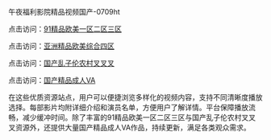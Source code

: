 午夜福利影院精品视频国产-0709ht

点击访问：<a href="https://heiliaowt0d7p.pages.dev">91精品欧美一区二区三区</a>

点击访问：<a href="https://heiliaoga6s9v.pages.dev">亚洲精品欧美综合四区</a>

点击访问：<a href="https://heiliaoow5kzm.pages.dev">国产乱子伦农村叉叉叉</a>

点击访问：<a href="https://heiliao2dmwwy.pages.dev">国产精品成人VA</a>

在这些优质资源站点，用户可以便捷浏览多样化的视频内容，支持不同清晰度播放选择。每部影片均附详细介绍和演员名单，方便用户了解详情。平台保障播放流畅，减少缓冲时间。除了丰富的91精品欧美一区二区三区与国产乱子伦农村叉叉叉资源外，还提供大量国产精品成人VA作品，持续更新，满足各类观众需求。

<span style="display:none;">[Canonical link](）</span>
